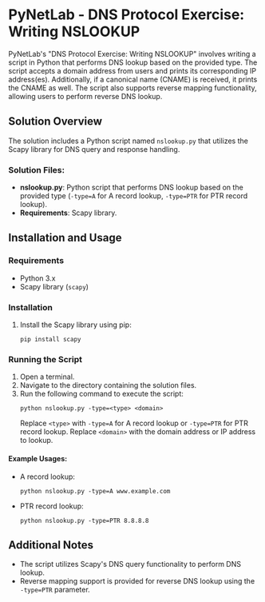 
# PyNetLab - DNS Protocol Exercise: Writing NSLOOKUP

PyNetLab's "DNS Protocol Exercise: Writing NSLOOKUP" involves writing a script in Python that performs DNS lookup based on the provided type. The script accepts a domain address from users and prints its corresponding IP address(es). Additionally, if a canonical name (CNAME) is received, it prints the CNAME as well. The script also supports reverse mapping functionality, allowing users to perform reverse DNS lookup.

## Solution Overview

The solution includes a Python script named `nslookup.py` that utilizes the Scapy library for DNS query and response handling.

### Solution Files:

- **nslookup.py**: Python script that performs DNS lookup based on the provided type (`-type=A` for A record lookup, `-type=PTR` for PTR record lookup).
- **Requirements**: Scapy library.

## Installation and Usage

### Requirements

- Python 3.x
- Scapy library (`scapy`)

### Installation

1. Install the Scapy library using pip:
   ```
   pip install scapy
   ```

### Running the Script

1. Open a terminal.
2. Navigate to the directory containing the solution files.
3. Run the following command to execute the script:
   ```
   python nslookup.py -type=<type> <domain>
   ```
   Replace `<type>` with `-type=A` for A record lookup or `-type=PTR` for PTR record lookup.
   Replace `<domain>` with the domain address or IP address to lookup.

#### Example Usages:

- A record lookup:
  ```
  python nslookup.py -type=A www.example.com
  ```

- PTR record lookup:
  ```
  python nslookup.py -type=PTR 8.8.8.8
  ```

## Additional Notes

- The script utilizes Scapy's DNS query functionality to perform DNS lookup.
- Reverse mapping support is provided for reverse DNS lookup using the `-type=PTR` parameter.
